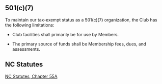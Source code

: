 ## 501(c)(7)

To maintain our tax-exempt status as a 501(c)(7) organization, the Club has the following limitations:

* Club facilities shall primarily be for use by Members.

* The primary source of funds shall be Membership fees, dues, and assessments.

## NC Statutes

[NC Statutes, Chapter 55A](https://www.ncleg.net/enactedlegislation/statutes/html/bychapter/chapter_55a.html)
